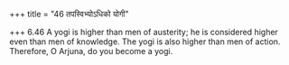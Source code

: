 +++
title = "46 तपस्विभ्योऽधिको योगी"

+++
6.46 A yogi is higher than men of austerity; he is considered higher
even than men of knowledge. The yogi is also higher than men of action.
Therefore, O Arjuna, do you become a yogi.
